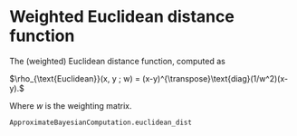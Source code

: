 # Weighted Euclidean distance function

The (weighted) Euclidean distance function, computed as

$\rho_{\text{Euclidean}}(x, y ; w) = (x-y)^{\transpose}\text{diag}(1/w^2)(x-y).$

Where $w$ is the weighting matrix.

```@docs
ApproximateBayesianComputation.euclidean_dist
```
